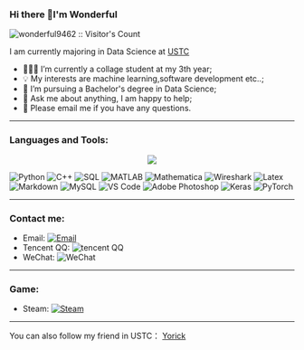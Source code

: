 ### Hi there 👋I'm Wonderful
<img src="https://profile-counter.glitch.me/{wonderful9462}/count.svg" alt="wonderful9462 :: Visitor's Count" /></p>

I am currently majoring in Data Science at [USTC](http://english.ustc.edu.cn/)
- 👨🏽‍💻 I’m currently a collage student at my 3th year;
- 💡 My interests are machine learning,software development etc..;
- 🏤 I’m pursuing a Bachelor's degree in Data Science;
- 💬 Ask me about anything, I am happy to help;
- 📧 Please email me if you have any questions.

----------
### Languages and Tools:

<p align="center">
<img align="center" src="https://github-readme-stats.vercel.app/api/top-langs/?username=wonderful9462&layout=compact&langs_count=8&hide=Jupyter%20Notebook&theme=dark">
</p>  

![Python](https://img.shields.io/badge/Python-3776AB?style=flat&logo=Python&logoColor=white)
![C++](https://img.shields.io/badge/-C++-00599C?style=flat&logo=cplusplus)
![SQL](http://img.shields.io/badge/SQL-CC2927?style=flat&logo=SQL&logoColor=ffffff)
![MATLAB](https://img.shields.io/badge/MATLAB-004B97?style=flat&logo=matlab&logoColor=white)
![Mathematica](https://img.shields.io/badge/Mathematica-EA0000?style=flat&logo=wolframmathematica&logoColor=white)
![Wireshark](https://img.shields.io/badge/Wireshark-0072E3?style=flat&logo=wireshark&logoColor=ffffff)
![Latex](https://img.shields.io/badge/Latex-black?style=flat&logo=latex&logoColor=white)
![Markdown](https://img.shields.io/badge/-Markdown-333333?style=flat&logo=markdown)
![MySQL](https://img.shields.io/badge/MySQL-blue?style=flat&logo=mysql&logoColor=ffffff)
![VS Code](http://img.shields.io/badge/-VS%20Code-007ACC?style=flat&logo=visual-studio-code&logoColor=ffffff)
![Adobe Photoshop](http://img.shields.io/badge/Adobe_Photoshop-0066CC?style=flat&logo=adobephotoshop&logoColor=ffffff)
![Keras](http://img.shields.io/badge/Keras-red?style=flat&logo=keras&logoColor=ffffff)
![PyTorch](http://img.shields.io/badge/PyTorch-f58220?style=flat&logo=pytorch&logoColor=ffffff)

----------
### Contact me:

- Email: [![Email](https://img.shields.io/badge/xf9462@mail.ustc.edu.cn-D14836?style=flat-square&logoColor=white)](mailto:xf9462@mail.ustc.edu.cn)
- Tencent QQ: ![tencent QQ](https://img.shields.io/badge/1989592242-black?style=flat-square&logo=tencentqq&logoColor=white)
- WeChat: ![WeChat](https://img.shields.io/badge/豆-04BE02?style=flat-square&logo=wechat&logoColor=white)
----------
### Game:
- Steam: [![Steam](https://img.shields.io/badge/红色尖叫好喝-003D79?style=flat-square&logo=steam&logoColor=white)](https://steamcommunity.com/profiles/76561198816194770/)

------
You can also follow my friend in USTC： [Yorick](https://github.com/hehaha68)
